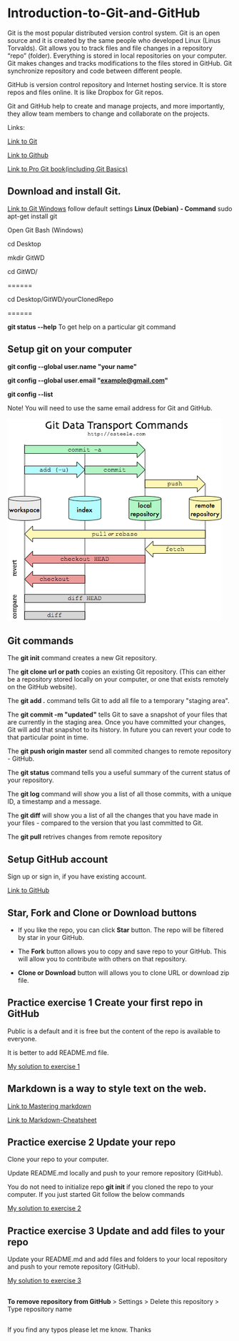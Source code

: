 ﻿# Introduction-to-Git-and-GitHub

Git is the most popular distributed version control system. 
Git is an open source and it is created by the same people who developed Linux (Linus Torvalds).
Git allows you to track files and file changes in a repository “repo” (folder).
Everything is stored in local repositories on your computer.
Git makes changes and tracks modifications to the files stored in GitHub.
Git synchronize repository and code between different people.

GitHub is version control repository and Internet hosting service.
It is store repos and files online. It is like Dropbox for Git repos. 

Git and GitHub help to create and manage projects, and more importantly, they allow team members to change and collaborate on the projects.

Links:

[Link to Git](https://git-scm.com/)

[Link to Github](https://github.com/)

[Link to Pro Git book(including Git Basics)](https://git-scm.com/book/en/v2/)


## Download and install Git. 

[Link to Git Windows](http://git-scm.com/download/win) follow default settings
  **Linux (Debian)  - Command**     sudo apt-get install git

Open Git Bash (Windows)

cd Desktop

mkdir GitWD

cd GitWD/

======

cd Desktop/GitWD/yourClonedRepo

======

**git status --help**  To get help on a particular git command    

## Setup git on your computer

**git config --global user.name "your name"**

**git config --global user.email "example@gmail.com"**

**git config --list**

Note! You will need to use the same email address for Git and GitHub.

![Git Diagram](other/GitDiagram.png) 


## Git commands

The **git init** command creates a new Git repository.

The **git clone  url or path** copies an existing Git repository. (This can either be a repository stored locally on your computer, or one that exists remotely on the GitHub website).

The **git add .** command tells Git to add all file to a temporary "staging area". 

The **git commit -m "updated"** tells Git to save a snapshot of your files that are currently in the staging area.
 Once you have committed your changes, Git will add that snapshot to its history. 
In future you can revert your code to that particular point in time. 

The **git push origin master** send all commited changes to remote repository - GitHub.

The **git status** command tells you a useful summary of the current status of your repository. 

The **git log** command will show you a list of all those commits, with a unique ID, a timestamp and a message.

The **git diff** will show you a list of all the changes that you have made in your files - compared to the version that you last committed to Git.

The **git pull** retrives changes from remote repository


## Setup GitHub account 
Sign up or sign in, if you have existing account.
 
[Link to GitHub](https://github.com/)


## Star, Fork and Clone or Download buttons

* If you like the repo, you can click **Star** button. The repo will be filtered by star in your GitHub.

* The **Fork** button allows you to copy and save repo to your GitHub. This will allow you to contribute with others on that repository.

*   **Clone or Download** button will allows you to clone URL or download zip file.


## Practice exercise 1 Create your first repo in GitHub
  
  Public is a default and it is free but the content of the repo is available to everyone. 

  It is better to add README.md file.

[My solution to exercise 1](exercises/SolutionToExercise1.txt) 


## Markdown is a way to style text on the web.

 [Link to Mastering markdown](https://guides.github.com/features/mastering-markdown/)


 [Link to Markdown-Cheatsheet](https://github.com/adam-p/markdown-here/wiki/Markdown-Cheatsheet)


## Practice exercise 2   Update your repo 

   Clone your repo to your computer. 

   Update README.md locally and push to your remore repository (GitHub).

You do not need to initialize repo **git init** if you cloned the repo to your computer. If you just started Git follow the below commands

[My solution to exercise 2](exercises/SolutionToExercise2.txt) 

## Practice exercise 3 Update and add files to your repo
  Update your README.md and add files and folders to your local repository and push to your remote repository (GitHub).

[My solution to exercise 3](exercises/SolutionToExercise3.txt) 




##
**To remove repository from GitHub**    > Settings > Delete this repository > Type repository name
##









If you find any typos please let me know. Thanks
